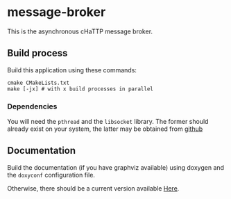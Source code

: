 # message-broker

This is the asynchronous cHaTTP message broker.

## Build process

Build this application using these commands:

    cmake CMakeLists.txt
    make [-jx] # with x build processes in parallel

### Dependencies

You will need the `pthread` and the `libsocket` library. The former should already exist on your
system, the latter may be obtained from [github](https://github.com/dermesser/libsocket)

## Documentation

Build the documentation (if you have graphviz available) using doxygen and the `doxyconf`
configuration file.

Otherwise, there should be a current version available [Here](http://lbo.spheniscida.de/doc/cHaTTP/message-broker/).
